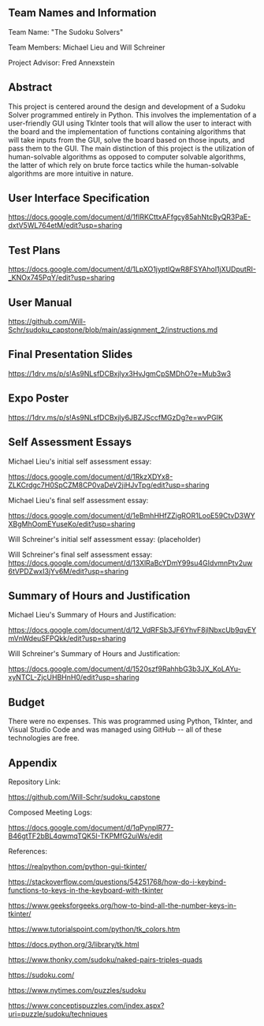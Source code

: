 ## Team Names and Information
Team Name: "The Sudoku Solvers"


Team Members: Michael Lieu and Will Schreiner


Project Advisor: Fred Annexstein

## Abstract
This project is centered around the design and development of a Sudoku Solver programmed entirely in Python. This involves the implementation 
of a user-friendly GUI using TkInter tools that will allow the user to interact with the board and the implementation of functions containing 
algorithms that will take inputs from the GUI, solve the board based on those inputs, and pass them to the GUI. The main distinction of this 
project is the utilization of human-solvable algorithms as opposed to computer solvable algorithms, the latter of which rely on brute force 
tactics while the human-solvable algorithms are more intuitive in nature.

## User Interface Specification
https://docs.google.com/document/d/1fIRKCttxAFfgcy85ahNtcByQR3PaE-dxtV5WL764etM/edit?usp=sharing

## Test Plans
https://docs.google.com/document/d/1LpXO1jyptIQwR8FSYAhol1jXUDputRI-_KNOx745PqY/edit?usp=sharing

## User Manual
https://github.com/Will-Schr/sudoku_capstone/blob/main/assignment_2/instructions.md

## Final Presentation Slides
https://1drv.ms/p/s!As9NLsfDCBxjlyx3HvJgmCpSMDhO?e=Mub3w3

## Expo Poster
https://1drv.ms/p/s!As9NLsfDCBxjly6JBZJSccfMGzDg?e=wvPGIK

## Self Assessment Essays
Michael Lieu's initial self assessment essay:

https://docs.google.com/document/d/1RkzXDYx8-ZLKCrdgc7H0SpCZM8CP0vaDeV2jiHJvTpg/edit?usp=sharing

Michael Lieu's final self assessment essay:

https://docs.google.com/document/d/1eBmhHHfZZigROR1LooE59CtvD3WYXBgMhOomEYuseKo/edit?usp=sharing

Will Schreiner's initial self assessment essay:
(placeholder)

Will Schreiner's final self assessment essay:
https://docs.google.com/document/d/13XlRaBcYDmY99su4GIdvmnPtv2uw6tVPDZwxI3jYv6M/edit?usp=sharing

## Summary of Hours and Justification

Michael Lieu's Summary of Hours and Justification:

https://docs.google.com/document/d/12_VdRFSb3JF6YhvF8jlNbxcUb9qvEYmVnWdeuSFPQkk/edit?usp=sharing

Will Schreiner's Summary of Hours and Justification:

https://docs.google.com/document/d/1520szf9RahhbG3b3JX_KoLAYu-xyNTCL-ZjcUHBHnH0/edit?usp=sharing

## Budget
There were no expenses. This was programmed using Python, TkInter, and Visual Studio Code and was managed using GitHub -- all of these technologies are free.

## Appendix
Repository Link:

https://github.com/Will-Schr/sudoku_capstone


Composed Meeting Logs:

https://docs.google.com/document/d/1qPynpIR77-B46gtTF2bBL4qwmqTQK5I-TKPMfG2uiWs/edit

References:

https://realpython.com/python-gui-tkinter/


https://stackoverflow.com/questions/54251768/how-do-i-keybind-functions-to-keys-in-the-keyboard-with-tkinter


https://www.geeksforgeeks.org/how-to-bind-all-the-number-keys-in-tkinter/


https://www.tutorialspoint.com/python/tk_colors.htm


https://docs.python.org/3/library/tk.html


https://www.thonky.com/sudoku/naked-pairs-triples-quads


https://sudoku.com/


https://www.nytimes.com/puzzles/sudoku


https://www.conceptispuzzles.com/index.aspx?uri=puzzle/sudoku/techniques
